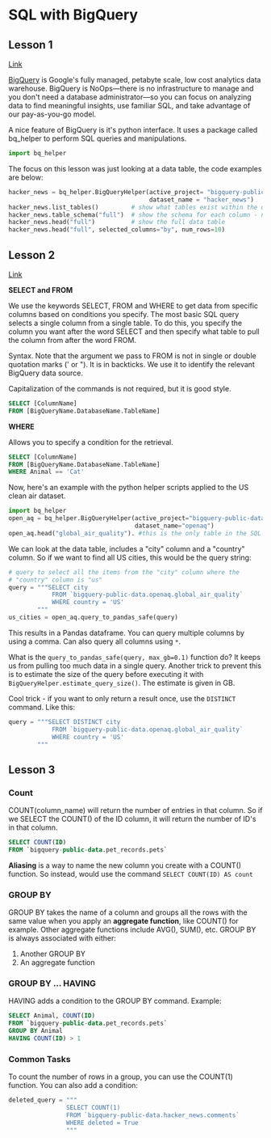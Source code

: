# SQL with BigQuery

## Lesson 1

[Link](https://www.kaggle.com/dansbecker/getting-started-with-sql-and-bigquery)

[BigQuery](https://cloud.google.com/bigquery/docs/) is Google's fully managed, petabyte scale, low cost analytics data warehouse. BigQuery is NoOps—there is no infrastructure to manage and you don't need a database administrator—so you can focus on analyzing data to find meaningful insights, use familiar SQL, and take advantage of our pay-as-you-go model.

A nice feature of BigQuery is it's python interface. It uses a package called bq_helper to perform SQL queries and manipulations.

```python
import bq_helper
```

The focus on this lesson was just looking at a data table, the code examples are below:

```python
hacker_news = bq_helper.BigQueryHelper(active_project= "bigquery-public-data",
                                       dataset_name = "hacker_news")
hacker_news.list_tables()         # show what tables exist within the database
hacker_news.table_schema("full")  # show the schema for each column - name, data type, nullable and description
hacker_news.head("full")          # show the full data table
hacker_news.head("full", selected_columns="by", num_rows=10)
```

## Lesson 2

[Link](https://www.kaggle.com/dansbecker/select-from-where)

**SELECT and FROM**

We use the keywords SELECT, FROM and WHERE to get data from specific columns based on conditions you specify. The most basic SQL query selects a single column from a single table. To do this, you specify the column you want after the word SELECT and then specify what table to pull the column from after the word FROM.

Syntax. Note that the argument we pass to FROM is not in single or double quotation marks (' or "). It is in backticks. We use it to identify the relevant BigQuery data source.

Capitalization of the commands is not required, but it is good style.

```sql
SELECT [ColumnName]
FROM [BigQueryName.DatabaseName.TableName]
```

**WHERE**

Allows you to specify a condition for the retrieval.

```sql
SELECT [ColumnName]
FROM [BigQueryName.DatabaseName.TableName]
WHERE Animal == 'Cat'
```

Now, here's an example with the python helper scripts applied to the US clean air dataset.

```python
import bq_helper
open_aq = bq_helper.BigQueryHelper(active_project="bigquery-public-data",
                                   dataset_name="openaq")
open_aq.head("global_air_quality"). #this is the only table in the SQL database
```

We can look at the data table, includes a "city" column and a "country" column. So if we want to find all US cities, this would be the query string:

```python
# query to select all the items from the "city" column where the
# "country" column is "us"
query = """SELECT city
            FROM `bigquery-public-data.openaq.global_air_quality`
            WHERE country = 'US'
        """
us_cities = open_aq.query_to_pandas_safe(query)
```

This results in a Pandas dataframe. You can query multiple columns by using a comma. Can also query all columns using `*`.

What is the `query_to_pandas_safe(query, max_gb=0.1)` function do? It keeps us from pulling too much data in a single query. Another trick to prevent this is to estimate the size of the query before executing it with `BigQueryHelper.estimate_query_size()`. The estimate is given in GB.

Cool trick - if you want to only return a result once, use the `DISTINCT` command. Like this:

```python
query = """SELECT DISTINCT city
            FROM `bigquery-public-data.openaq.global_air_quality`
            WHERE country = 'US'
        """
```

## Lesson 3

### Count

COUNT(column_name) will return the number of entries in that column. So if we SELECT the COUNT() of the ID column, it will return the number of ID's in that column.

```sql
SELECT COUNT(ID)
FROM `bigquery-public-data.pet_records.pets`
```

**Aliasing** is a way to name the new column you create with a COUNT() function. So instead, would use the command `SELECT COUNT(ID) AS count`


### GROUP BY

GROUP BY takes the name of a column and groups all the rows with the same value when you apply an **aggregate function**, like COUNT() for example. Other aggregate functions include AVG(), SUM(), etc. GROUP BY is always associated with either:
1. Another GROUP BY
2. An aggregate function

### GROUP BY ... HAVING

HAVING adds a condition to the GROUP BY command. Example:

```sql
SELECT Animal, COUNT(ID)
FROM `bigquery-public-data.pet_records.pets`
GROUP BY Animal
HAVING COUNT(ID) > 1
```

### Common Tasks

To count the number of rows in a group, you can use the COUNT(1) function. You can also add a condition:

```python
deleted_query = """
                SELECT COUNT(1)
                FROM `bigquery-public-data.hacker_news.comments`
                WHERE deleted = True
                """
```
